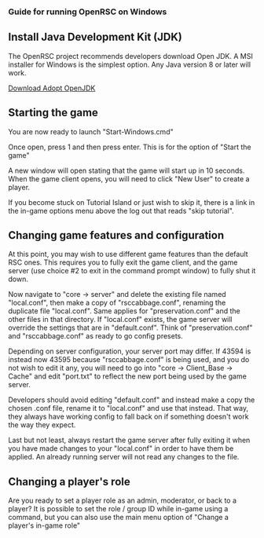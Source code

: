 ### Guide for running OpenRSC on Windows

## Install Java Development Kit (JDK)

The OpenRSC project recommends developers download Open JDK. A MSI installer for Windows is the simplest option. Any Java version 8 or later will work.

<a href="https://adoptopenjdk.net/releases.html?variant=openjdk13&jvmVariant=hotspot">Download Adopt OpenJDK</a>

## Starting the game

You are now ready to launch "Start-Windows.cmd"

Once open, press 1 and then press enter. This is for the option of "Start the game"

A new window will open stating that the game will start up in 10 seconds. When the game client opens, you will need to click "New User" to create a player.

If you become stuck on Tutorial Island or just wish to skip it, there is a link in the in-game options menu above the log out that reads "skip tutorial".

## Changing game features and configuration

At this point, you may wish to use different game features than the default RSC ones. This requires you to fully exit the game client, and the game server (use choice #2 to exit in the command prompt window) to fully shut it down.


Now navigate to "core -> server" and delete the existing file named "local.conf", then make a copy of "rsccabbage.conf", renaming the duplicate file "local.conf". Same applies for "preservation.conf" and the other files in that directory. If "local.conf" exists, the game server will override the settings that are in "default.conf". Think of "preservation.conf" and "rsccabbage.conf" as ready to go config presets.

Depending on server configuration, your server port may differ. If 43594 is instead now 43595 because "rsccabbage.conf" is being used, and you do not wish to edit it any, you will need to go into "core -> Client_Base -> Cache" and edit "port.txt" to reflect the new port being used by the game server.

Developers should avoid editing "default.conf" and instead make a copy the chosen .conf file, rename it to "local.conf" and use that instead. That way, they always have working config to fall back on if something doesn't work the way they expect.

Last but not least, always restart the game server after fully exiting it when you have made changes to your "local.conf" in order to have them be applied. An already running server will not read any changes to the file.

## Changing a player's role

Are you ready to set a player role as an admin, moderator, or back to a player? It is possible to set the role / group ID while in-game using a command, but you can also use the main menu option of "Change a player's in-game role"
